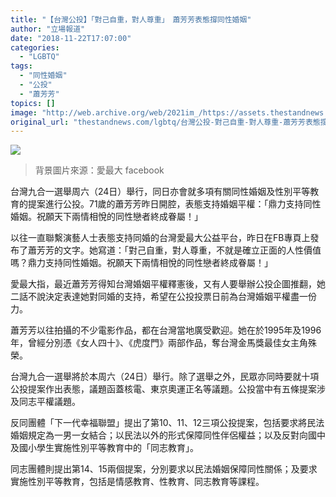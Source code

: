 ```yaml
---
title: "【台灣公投】「對己自重，對人尊重」　蕭芳芳表態撐同性婚姻"
author: "立場報道"
date: "2018-11-22T17:07:00"
categories:
  - "LGBTQ"
tags:
  - "同性婚姻"
  - "公投"
  - "蕭芳芳"
topics: []
image: "http://web.archive.org/web/2021im_/https://assets.thestandnews.com/media/photos/fong-11_G2UHB.png"
original_url: "thestandnews.com/lgbtq/台灣公投-對己自重-對人尊重-蕭芳芳表態撐同性婚姻"
---
```

![](http://web.archive.org/web/2021im_/https://assets.thestandnews.com/media/photos/fong-11_G2UHB.png)
> 背景圖片來源：愛最大 facebook

台灣九合一選舉周六（24日）舉行，同日亦會就多項有關同性婚姻及性別平等教育的提案進行公投。71歲的蕭芳芳昨日開腔，表態支持婚姻平權：「鼎力支持同性婚姻。祝願天下兩情相悅的同性戀者終成眷屬！」

以往一直聯繫演藝人士表態支持同婚的台灣愛最大公益平台，昨日在FB專頁上發布了蕭芳芳的文字。她寫道：「對己自重，對人尊重，不就是確立正面的人性價值嗎？鼎力支持同性婚姻。祝願天下兩情相悅的同性戀者終成眷屬！」

愛最大指，最近蕭芳芳得知台灣婚姻平權釋憲後，又有人要舉辦公投企圖推翻，她二話不說決定表達她對同婚的支持，希望在公投投票日前為台灣婚姻平權盡一份力。

蕭芳芳以往拍攝的不少電影作品，都在台灣當地廣受歡迎。她在於1995年及1996年，曾經分別憑《女人四十》、《虎度門》兩部作品，奪台灣金馬獎最佳女主角殊榮。

台灣九合一選舉將於本周六（24日）舉行。除了選舉之外，民眾亦同時要就十項公投提案作出表態，議題函蓋核電、東京奧運正名等議題。公投當中有五條提案涉及同志平權議題。

反同團體「下一代幸福聯盟」提出了第10、11、12三項公投提案，包括要求將民法婚姻規定為一男一女結合；以民法以外的形式保障同性伴侶權益；以及反對向國中及國小學生實施性別平等教育中的「同志教育」。

同志團體則提出第14、15兩個提案，分別要求以民法婚姻保障同性關係；及要求實施性別平等教育，包括是情感教育、性教育、同志教育等課程。